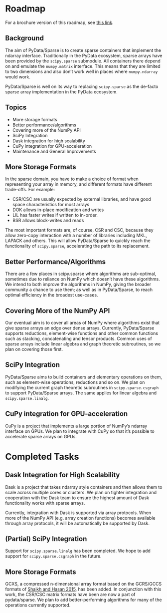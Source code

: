# Roadmap

For a brochure version of this roadmap, see
[this link](https://docs.wixstatic.com/ugd/095d2c_ac81d19db47047c79a55da7a6c31cf66.pdf).


## Background

The aim of PyData/Sparse is to create sparse containers that implement the ndarray
interface. Traditionally in the PyData ecosystem, sparse arrays have been provided
by the `scipy.sparse` submodule. All containers there depend on and emulate the
`numpy.matrix` interface. This means that they are limited to two dimensions and also
don’t work well in places where `numpy.ndarray` would work.

PyData/Sparse is well on its way to replacing `scipy.sparse` as the de-facto sparse array
implementation in the PyData ecosystem.

## Topics

* More storage formats
* Better performance/algorithms
* Covering more of the NumPy API
* SciPy Integration
* Dask integration for high scalability
* CuPy integration for GPU-acceleration
* Maintenance and General Improvements

## More Storage Formats

In the sparse domain, you have to make a choice of format when representing your array in
memory, and different formats have different trade-offs. For example:

* CSR/CSC are usually expected by external libraries, and have good space characteristics
  for most arrays
* DOK allows in-place modification and writes
* LIL has faster writes if written to in-order.
* BSR allows block-writes and reads

The most important formats are, of course, CSR and CSC, because they allow zero-copy interaction
with a number of libraries including MKL, LAPACK and others. This will allow PyData/Sparse to
quickly reach the functionality of `scipy.sparse`, accelerating the path to its replacement.

## Better Performance/Algorithms

There are a few places in scipy.sparse where algorithms are sub-optimal, sometimes due to reliance
on NumPy which doesn’t have these algorithms. We intend to both improve the algorithms in NumPy,
giving the broader community a chance to use them; as well as in PyData/Sparse, to reach optimal
efficiency in the broadest use-cases.

## Covering More of the NumPy API

Our eventual aim is to cover all areas of NumPy where algorithms exist that give sparse arrays an edge
over dense arrays. Currently, PyData/Sparse supports reductions, element-wise functions and other common
functions such as stacking, concatenating and tensor products. Common uses of sparse arrays include
linear algebra and graph theoretic subroutines, so we plan on covering those first.

## SciPy Integration

PyData/Sparse aims to build containers and elementary operations on them, such as element-wise operations,
reductions and so on. We plan on modifying the current graph theoretic subroutines in `scipy.sparse.csgraph`
to support PyData/Sparse arrays. The same applies for linear algebra and `scipy.sparse.linalg`.

## CuPy integration for GPU-acceleration

CuPy is a project that implements a large portion of NumPy’s ndarray interface on GPUs. We plan to integrate
with CuPy so that it’s possible to accelerate sparse arrays on GPUs.

# Completed Tasks

## Dask Integration for High Scalability

Dask is a project that takes ndarray style containers and then allows them to scale across multiple cores or
clusters. We plan on tighter integration and cooperation with the Dask team to ensure the highest amount of
Dask functionality works with sparse arrays.

Currently, integration with Dask is supported via array protocols.  When more of the NumPy API (e.g. array
creation functions) becomes available through array protocols, it will be automatically be supported by Dask.

## (Partial) SciPy Integration

Support for `scipy.sparse.linalg` has been completed. We hope to add support for `scipy.sparse.csgraph`
in the future.

## More Storage Formats

GCXS, a compressed n-dimensional array format based on the GCRS/GCCS formats of
[Shaikh and Hasan 2015](https://ieeexplore.ieee.org/document/7237032), has been added.
In conjunction with this work, the CSR/CSC matrix formats have been are now a part of pydata/sparse.
We plan to add better-performing algorithms for many of the operations currently supported.
